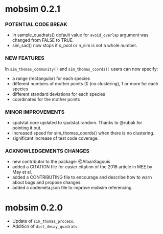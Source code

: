 mobsim 0.2.1
================================================================================

### POTENTIAL CODE BREAK
* In sample_quadrats() default value for `avoid_overlap` argument was changed from FALSE to TRUE.
* sim_sad() now stops if s_pool or n_sim is not a whole number.

### NEW FEATURES
In `sim_thomas_community()` and `sim_thomas_coords()` users can now specify:
* a range (rectangular) for each species
* different numbers of mother points (0 (no clustering), 1 or more for each species
* different standard deviations for each species
* coordinates for the mother points

### MINOR IMPROVEMENTS
* spatstat.core updated to spatstat.random. Thanks to @rubak for pointing it out.
* increased speed for sim_thomas_coords() when there is no clustering.
* significant increase of test code coverage.

### ACKNOWLEDGEMENTS CHANGES
* new contributor to the package: @AlbanSagouis
* added a CITATION file for easier citation of the 2018 article in MEE by May et al.
* added a CONTRIBUTING file to encourage and describe how to warn about bugs and
propose changes.
* added a codemeta.json file to improve mobsim referencing.

mobsim 0.2.0
================================================================================

* Update of `sim_thomas_process`.
* Addition of `dist_decay_quadrats`.
